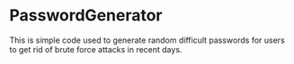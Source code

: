 # PasswordGenerator
This is simple code used to generate random difficult passwords for users to get rid of brute force attacks in recent days.

